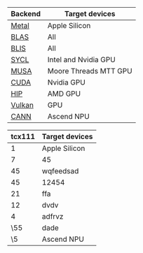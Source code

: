 



| Backend                            | Target devices        |
| ---------------------------------- | --------------------- |
| [Metal](docs/build.md#metal-build) | Apple Silicon         |
| [BLAS](docs/build.md#blas-build)   | All                   |
| [BLIS](docs/backend/BLIS.md)       | All                   |
| [SYCL](docs/backend/SYCL.md)       | Intel and Nvidia GPU  |
| [MUSA](docs/build.md#musa)         | Moore Threads MTT GPU |
| [CUDA](docs/build.md#cuda)         | Nvidia GPU            |
| [HIP](docs/build.md#hip)           | AMD GPU               |
| [Vulkan](docs/build.md#vulkan)     | GPU                   |
| [CANN](docs/build.md#cann)         | Ascend NPU            |

| tcx111 | Target devices |
| ------ | -------------- |
| 1      | Apple Silicon  |
| 7      | 45             |
| 45     | wqfeedsad      |
| 45     | 12454          |
| 21     | ffa            |
| 12     | dvdv           |
| 4      | adfrvz         |
| \55    | dade           |
| \5     | Ascend NPU     |


